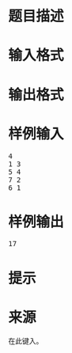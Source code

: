 

# 题目描述



# 输入格式



# 输出格式



# 样例输入


<pre>4
1 3
5 4
7 2
6 1</pre>

# 样例输出


<pre>17</pre>

# 提示



# 来源


<p>
在此键入。
</p>

